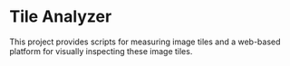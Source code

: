 # Tile Analyzer

This project provides scripts for measuring image tiles and a web-based platform for visually inspecting these image tiles. 

